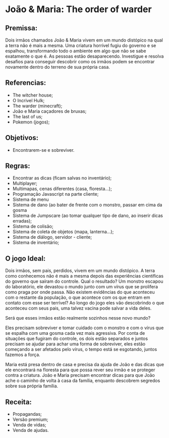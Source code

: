 # João & Maria: The order of warder

## Premissa: 

Dois irmãos chamados João & Maria vivem em um mundo distópico na qual a terra não é mais a mesma. Uma criatura horrível fugiu do governo e se espalhou, transformando todo o ambiente em algo que não se sabe exatamente o que é. As pessoas estão desaparecendo. Investigue e resolva desafios para conseguir descobrir como os irmãos podem se encontrar novamente dentro do terreno de sua própria casa.  

## Referencias:

- The witcher house; 
- O Incrivel Hulk; 
- The warder (minecraft);
- João e Maria caçadores de bruxas;
- The last of us;
- Pokemon (jogos);

## Objetivos:

- Encontrarem-se e sobreviver.

## Regras:

- Encontrar as dicas (ficam salvas no inventário);
- Multiplayer;
- Multimapas, cenas diferentes (casa, floresta…);
- Programação Javascript na parte cliente;
- Sistema de menu
- Sistema de dano (ao bater de frente com o monstro, passar em cima da gosma
- Sistema de Jumpscare (ao tomar qualquer tipo de dano, ao inserir dicas erradas);
- Sistema de colisão;
- Sistema de coleta de objetos (mapa, lanterna…);
- Sistema de diálogo, servidor - cliente;
- Sistema de inventário;


## O jogo Ideal:

Dois irmãos, sem pais, perdidos, vivem em um mundo distópico. A terra como conhecemos não é mais a mesma depois das experiências científicas do governo que saíram do controle. Qual o resultado? Um monstro escapou do laboratório, ele devastou o mundo junto com um vírus que se prolifera como praga por onde passa. Não existem evidências do que aconteceu com o restante da população, o que acontece com os que entram em contato com esse ser terrível? Ao longo do jogo eles vão descobrindo o que aconteceu com seus pais, uma talvez vacina pode salvar a vida deles. 

Será que esses irmãos estão realmente sozinhos nesse novo mundo? 

Eles precisam sobreviver e tomar cuidado com o monstro e com o vírus que se espalha com uma gosma cada vez mais agressiva. Por conta de situações que fugiram do controle, os dois estão separados e juntos precisam se ajudar para achar uma forma de sobreviver, eles estão começando a ser afetados pelo vírus, o tempo está se esgotando, juntos fazemos a força. 

Maria está presa dentro de casa e precisa da ajuda de João e das dicas que ele encontrará na floresta para que possa rever seu irmão e se proteger contra a criatura. João e Maria precisam encontrar dicas para que João ache o caminho de volta à casa da família, enquanto descobrem segredos sobre sua própria família. 

## Receita:

- Propagandas;
- Versão premium;
- Venda de vidas;
- Venda de ajudas. 


